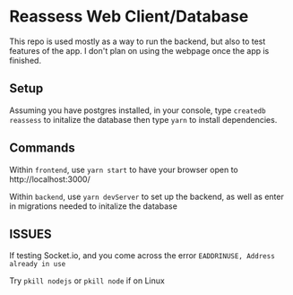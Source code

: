 # Reassess Web Client/Database
This repo is used mostly as a way to run the backend, but also to test features of the app. I don't plan on using the webpage once the app is finished.

## Setup

Assuming you have postgres installed, in your console, type `createdb reassess` to initalize the database
then type `yarn` to install dependencies.
## Commands
Within `frontend`, use `yarn start` to have your browser open to http://localhost:3000/

Within `backend`, use `yarn devServer` to set up the backend, as well as enter in migrations needed to initalize the database

## ISSUES
If testing Socket.io, and you come across the error `EADDRINUSE, Address already in use`

Try `pkill nodejs` or `pkill node` if on Linux

